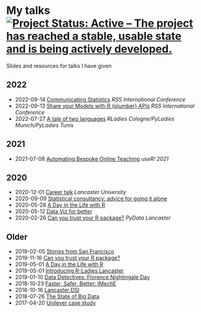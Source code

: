 # My talks [![Project Status: Active – The project has reached a stable, usable state and is being actively developed.](https://www.repostatus.org/badges/latest/active.svg)](https://www.repostatus.org/#active)

Slides and resources for talks I have given

## 2022

* 2022-09-14 [Communicating Statistics](https://statsrhian.github.io/presentations/2022-09-communicating-stats/2022-09-communicating-stats.html) _RSS International Conference_
* 2022-09-13  [Share your Models with R {plumber} APIs](https://statsrhian.github.io/presentations/2022-09-plumber/2022-09-plumber.html) _RSS International Conference_
* 2022-07-27 [A tale of two languages](https://statsrhian.github.io/presentations/2022-07-27-tale-of-two-languages/2022-07-27-tale-two-languages.pdf) _RLadies Cologne/PyLadies Munich/PyLadies Tunis_

## 2021

* 2021-07-08 [Automating Bespoke Online Teaching](https://statsrhian.github.io/presentations/2021-07-08-automating-bespoke-online-teaching/2021-07-08-automating-bespoke-online-teaching.html#1)  _useR! 2021_

## 2020

* 2020-12-01 [Career talk](https://statsrhian.github.io/presentations/2020-12-01-career-talk/2020-12-01-career-talk.html#1) _Lancaster University_
* 2020-09-09 [Statistical consultancy: advice for going it alone](https://github.com/statsrhian/presentations/blob/main/2020-09-09-rss-statistical-consultancy/notes.md) 
* 2020-05-28 [A Day in the Life with R](https://statsrhian.github.io/presentations/2020-05-28-day-in-the-life-barclays/day-in-the-life.html#1) 
* 2020-05-12 [Data Viz for better](https://statsrhian.github.io/presentations/2020-07-01-data-viz-for-better/2020-05-12-florence-and-data-viz.html#1)
* 2020-02-26 [Can you trust your R package?](https://statsrhian.github.io/presentations/2019-11-16-trust-your-pkg/2019-11-16-trust-your-pkg.html#1) _PyData Lancaster_

## Older

* 2019-02-05 [Stories from San Francisco](https://rladies.github.io/meetup-presentations_lancaster/2020-02-05-rmarkdown/rstudio_conf/rstudio_conf.html#1)
* 2019-11-16 [Can you trust your R package?](https://statsrhian.github.io/presentations/2019-11-16-trust-your-pkg/2019-11-16-trust-your-pkg.html#1)
* 2019-05-01 [A Day in the Life with R](https://statsrhian.github.io/presentations/2019-05-01-day-in-the-life/day-in-the-life.html#1)
* 2019-05-01 [Introducing R-Ladies Lancaster](https://statsrhian.github.io/presentations/2019-05-01-introducing-rladies-lancaster/introducing-rladies-lancaster.html#1)
* 2019-01-10 [Data Detectives: Florence Nightingale Day](https://statsrhian.github.io/presentations/2019-01-10-data-detective/2019-01-10-data-detective.html#1)
* 2018-10-23 [Faster, Safer, Better: IMechE](https://statsrhian.github.io/presentations/2018-10-23-mind-the-gap-iMechE/2018-10-23-mind-the-gap-iMechE.html#1)
* 2018-10-16 [Lancaster DSI](https://statsrhian.github.io/presentations/2018-10-16-lancaster-dsi/2018-10-16-lancaster-dsi.html#1)
* 2018-07-26 [The State of Big Data](https://statsrhian.github.io/presentations/2018-07-26-the-state-of-big-data/the-state-of-big-data.html#1)
* 2017-04-20 [Unilever case study](https://statsrhian.github.io/presentations/2017-04-20-unilever-case-study/2017-04-20-unilever-case-study#1)



